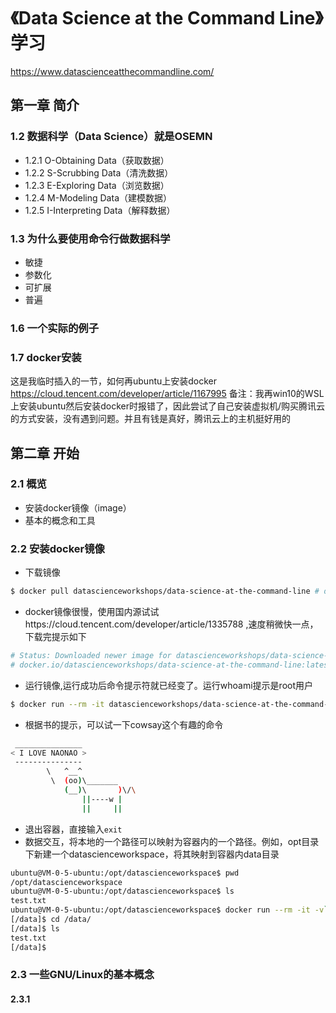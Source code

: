 # 《Data Science at the Command Line》学习

https://www.datascienceatthecommandline.com/

## 第一章 简介

### 1.2 数据科学（Data Science）就是OSEMN

- 1.2.1 O-Obtaining Data（获取数据）
- 1.2.2 S-Scrubbing Data（清洗数据）
- 1.2.3 E-Exploring Data（浏览数据）
- 1.2.4 M-Modeling Data（建模数据）
- 1.2.5 I-Interpreting Data（解释数据）


### 1.3 为什么要使用命令行做数据科学

- 敏捷
- 参数化
- 可扩展
- 普遍

### 1.6 一个实际的例子

### 1.7 docker安装

这是我临时插入的一节，如何再ubuntu上安装docker
https://cloud.tencent.com/developer/article/1167995
备注：我再win10的WSL上安装ubuntu然后安装docker时报错了，因此尝试了自己安装虚拟机/购买腾讯云的方式安装，没有遇到问题。并且有钱是真好，腾讯云上的主机挺好用的

## 第二章  开始

### 2.1 概览

- 安装docker镜像（image）
- 基本的概念和工具

### 2.2 安装docker镜像

- 下载镜像
```bash
$ docker pull datascienceworkshops/data-science-at-the-command-line # dowaload a image
```
- docker镜像很慢，使用国内源试试https://cloud.tencent.com/developer/article/1335788 ,速度稍微快一点，下载完提示如下
```bash
# Status: Downloaded newer image for datascienceworkshops/data-science-at-the-command-line:latest
# docker.io/datascienceworkshops/data-science-at-the-command-line:latest
```
- 运行镜像,运行成功后命令提示符就已经变了。运行whoami提示是root用户
```bash
$ docker run --rm -it datascienceworkshops/data-science-at-the-command-line
```
- 根据书的提示，可以试一下cowsay这个有趣的命令
```bash
 _______________
< I LOVE NAONAO >
 ---------------
        \   ^__^
         \  (oo)\_______
            (__)\       )\/\
                ||----w |
                ||     ||
```
- 退出容器，直接输入```exit```
- 数据交互，将本地的一个路径可以映射为容器内的一个路径。例如，opt目录下新建一个datascienceworkspace，将其映射到容器内data目录
```bash
ubuntu@VM-0-5-ubuntu:/opt/datascienceworkspace$ pwd
/opt/datascienceworkspace
ubuntu@VM-0-5-ubuntu:/opt/datascienceworkspace$ ls
test.txt
ubuntu@VM-0-5-ubuntu:/opt/datascienceworkspace$ docker run --rm -it -v`pwd`:/data datascienceworkshops/data-science-at-the-command-line # 路径映射
[/data]$ cd /data/
[/data]$ ls
test.txt
[/data]$ 
```

### 2.3 一些GNU/Linux的基本概念

#### 2.3.1
